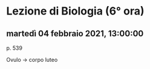 # Lezione di Biologia (6° ora)

## martedì 04 febbraio 2021, 13:00:00

p. 539

Ovulo -> corpo luteo

<!--stackedit_data:
eyJoaXN0b3J5IjpbLTEwMjgxODEzOTZdfQ==
-->
